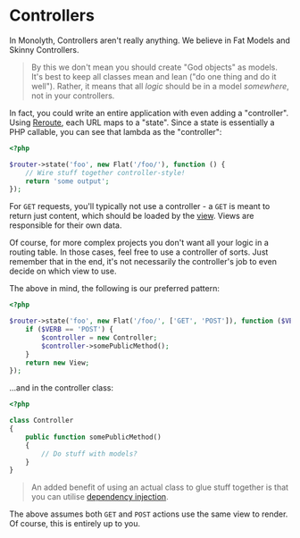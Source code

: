# Controllers
In Monolyth, Controllers aren't really anything. We believe in Fat Models and
Skinny Controllers.

> By this we don't mean you should create "God objects" as models. It's best
> to keep all classes mean and lean ("do one thing and do it well"). Rather, it
> means that all *logic* should be in a model *somewhere*, not in your
> controllers.

In fact, you could write an entire application with even adding a "controller".
Using [Reroute](http://reroute.monomelodies.nl), each URL maps to a "state".
Since a state is essentially a PHP callable, you can see that lambda as the
"controller":

```php
<?php

$router->state('foo', new Flat('/foo/'), function () {
    // Wire stuff together controller-style!
    return 'some output';
});

```

For `GET` requests, you'll typically not use a controller - a `GET` is meant to
return just content, which should be loaded by the
[view](http://improse.monomelodies.nl). Views are responsible for their own
data.

Of course, for more complex projects you don't want all your logic in a routing
table. In those cases, feel free to use a controller of sorts. Just remember
that in the end, it's not necessarily the controller's job to even decide on
which view to use.

The above in mind, the following is our preferred pattern:

```php
<?php

$router->state('foo', new Flat('/foo/', ['GET', 'POST']), function ($VERB) {
    if ($VERB == 'POST') {
        $controller = new Controller;
        $controller->somePublicMethod();
    }
    return new View;
});

```

...and in the controller class:

```php
<?php

class Controller
{
    public function somePublicMethod()
    {
        // Do stuff with models?
    }
}

```

> An added benefit of using an actual class to glue stuff together is that you
> can utilise [dependency injection](http://disclosure.monomelodies.nl).

The above assumes both `GET` and `POST` actions use the same view to render. Of
course, this is entirely up to you.

